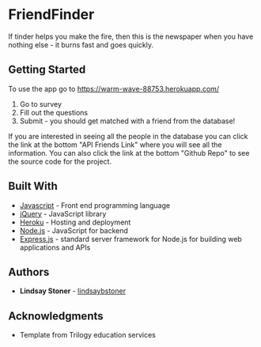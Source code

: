 # FriendFinder
If tinder helps you make the fire, then this is the newspaper when you have nothing else - it burns fast and goes quickly.

## Getting Started
To use the app go to https://warm-wave-88753.herokuapp.com/
1. Go to survey
2. Fill out the questions
3. Submit - you should get matched with a friend from the database!

If you are interested in seeing all the people in the database you can click the link at the bottom "API Friends Link" where you will see all the information. You can also click the link at the bottom "Github Repo" to see the source code for the project.

## Built With
* [Javascript](https://www.javascript.com/) - Front end programming language
* [jQuery](https://jquery.com/) - JavaScript library
* [Heroku](https://heroku.com) - Hosting and deployment 
* [Node.js](https://nodejs.org/en/) - JavaScript for backend
* [Express.js](https://expressjs.com/) - standard server framework for Node.js for building web applications and APIs

## Authors
* **Lindsay Stoner** - [lindsaybstoner](https://github.com/lindsaybstoner)

## Acknowledgments
* Template from Trilogy education services 
